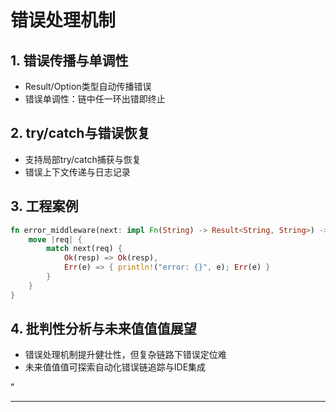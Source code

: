 ﻿# 错误处理机制

## 1. 错误传播与单调性

- Result/Option类型自动传播错误
- 错误单调性：链中任一环出错即终止

## 2. try/catch与错误恢复

- 支持局部try/catch捕获与恢复
- 错误上下文传递与日志记录

## 3. 工程案例

```rust
fn error_middleware(next: impl Fn(String) -> Result<String, String>) -> impl Fn(String) -> Result<String, String> {
    move |req| {
        match next(req) {
            Ok(resp) => Ok(resp),
            Err(e) => { println!("error: {}", e); Err(e) }
        }
    }
}
```

## 4. 批判性分析与未来值值值展望

- 错误处理机制提升健壮性，但复杂链路下错误定位难
- 未来值值值可探索自动化错误链追踪与IDE集成

"

---
